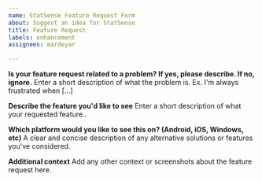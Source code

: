 ```yaml
---
name: StatSense Feature Request Form
about: Suggest an idea for StatSense
title: Feature Request
labels: enhancement
assignees: mardeyar

---
```


**Is your feature request related to a problem? If yes, please describe. If no, ignore.**
Enter a short description of what the problem is. Ex. I'm always frustrated when [...]

**Describe the feature you'd like to see**
Enter a short description of what your requested feature..

**Which platform would you like to see this on? (Android, iOS, Windows, etc)**
A clear and concise description of any alternative solutions or features you've considered.

**Additional context**
Add any other context or screenshots about the feature request here.
